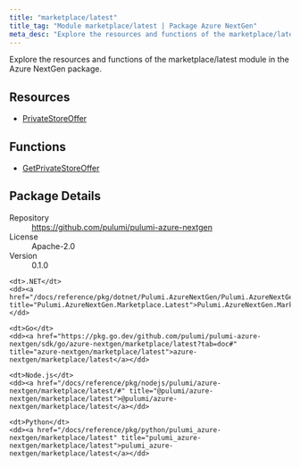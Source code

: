 ```yaml
---
title: "marketplace/latest"
title_tag: "Module marketplace/latest | Package Azure NextGen"
meta_desc: "Explore the resources and functions of the marketplace/latest module in the Azure NextGen package."
---
```


<!-- WARNING: this file was generated by Pulumi Docs Generator. -->
<!-- Do not edit by hand unless you're certain you know what you are doing! -->

Explore the resources and functions of the marketplace/latest module in the Azure NextGen package.

<h2 id="resources">Resources</h2>
<ul class="api">
    <li><a href="privatestoreoffer" title="PrivateStoreOffer"><span class="symbol resource"></span>PrivateStoreOffer</a></li>
</ul>

<h2 id="functions">Functions</h2>
<ul class="api">
    <li><a href="getprivatestoreoffer" title="GetPrivateStoreOffer"><span class="symbol function"></span>GetPrivateStoreOffer</a></li>
</ul>

<h2 id="package-details">Package Details</h2>
<dl class="package-details">
	<dt>Repository</dt>
	<dd><a href="https://github.com/pulumi/pulumi-azure-nextgen">https://github.com/pulumi/pulumi-azure-nextgen</a></dd>
	<dt>License</dt>
	<dd>Apache-2.0</dd>
	<dt>Version</dt>
	<dd>0.1.0</dd>
</dl>



<dl class="tabular">

    <dt>.NET</dt>
    <dd><a href="/docs/reference/pkg/dotnet/Pulumi.AzureNextGen/Pulumi.AzureNextGen.Marketplace.Latest.html" title="Pulumi.AzureNextGen.Marketplace.Latest">Pulumi.AzureNextGen.Marketplace.Latest</a></dd>

    <dt>Go</dt>
    <dd><a href="https://pkg.go.dev/github.com/pulumi/pulumi-azure-nextgen/sdk/go/azure-nextgen/marketplace/latest?tab=doc#" title="azure-nextgen/marketplace/latest">azure-nextgen/marketplace/latest</a></dd>

    <dt>Node.js</dt>
    <dd><a href="/docs/reference/pkg/nodejs/pulumi/azure-nextgen/marketplace/latest/#" title="@pulumi/azure-nextgen/marketplace/latest">@pulumi/azure-nextgen/marketplace/latest</a></dd>

    <dt>Python</dt>
    <dd><a href="/docs/reference/pkg/python/pulumi_azure-nextgen/marketplace/latest" title="pulumi_azure-nextgen/marketplace/latest">pulumi_azure-nextgen/marketplace/latest</a></dd>

</dl>

